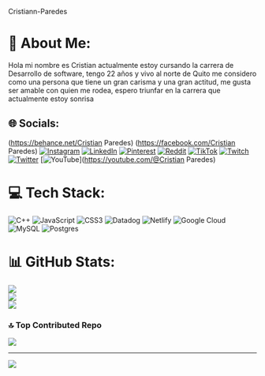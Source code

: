 Cristiann-Paredes
# 💫 About Me:
 Hola mi nombre es Cristian actualmente estoy cursando la carrera de Desarrollo de software, tengo 22 años y vivo al norte de  Quito me considero como una persona que tiene un gran carisma y una gran actitud, me gusta ser amable con quien me rodea,  espero triunfar en la carrera que actualmente estoy sonrisa


## 🌐 Socials:
(https://behance.net/Cristian Paredes) (https://facebook.com/Cristian Paredes) [![Instagram](https://img.shields.io/badge/Instagram-%23E4405F.svg?logo=Instagram&logoColor=white)](https://instagram.com/c.fer18) [![LinkedIn](https://img.shields.io/badge/LinkedIn-%230077B5.svg?logo=linkedin&logoColor=white)](https://linkedin.com/in/CristianParedes|LinkedIn) [![Pinterest](https://img.shields.io/badge/Pinterest-%23E60023.svg?logo=Pinterest&logoColor=white)](https://pinterest.com/Cristian_1806) [![Reddit](https://img.shields.io/badge/Reddit-%23FF4500.svg?logo=Reddit&logoColor=white)](https://reddit.com/user/Cristiann-Paredes) [![TikTok](https://img.shields.io/badge/TikTok-%23000000.svg?logo=TikTok&logoColor=white)](https://tiktok.com/@c.fer18) [![Twitch](https://img.shields.io/badge/Twitch-%239146FF.svg?logo=Twitch&logoColor=white)](https://twitch.tv/cristian180629) [![Twitter](https://img.shields.io/badge/Twitter-%231DA1F2.svg?logo=Twitter&logoColor=white)](https://twitter.com/cristiann) [![YouTube](https://img.shields.io/badge/YouTube-%23FF0000.svg?logo=YouTube&logoColor=white)](https://youtube.com/@Cristian Paredes) 

# 💻 Tech Stack:
![C++](https://img.shields.io/badge/c++-%2300599C.svg?style=for-the-badge&logo=c%2B%2B&logoColor=white) ![JavaScript](https://img.shields.io/badge/javascript-%23323330.svg?style=for-the-badge&logo=javascript&logoColor=%23F7DF1E) ![CSS3](https://img.shields.io/badge/css3-%231572B6.svg?style=for-the-badge&logo=css3&logoColor=white) ![Datadog](https://img.shields.io/badge/datadog-%23632CA6.svg?style=for-the-badge&logo=datadog&logoColor=white) ![Netlify](https://img.shields.io/badge/netlify-%23000000.svg?style=for-the-badge&logo=netlify&logoColor=#00C7B7) ![Google Cloud](https://img.shields.io/badge/GoogleCloud-%234285F4.svg?style=for-the-badge&logo=google-cloud&logoColor=white) ![MySQL](https://img.shields.io/badge/mysql-%2300000f.svg?style=for-the-badge&logo=mysql&logoColor=white) ![Postgres](https://img.shields.io/badge/postgres-%23316192.svg?style=for-the-badge&logo=postgresql&logoColor=white)
# 📊 GitHub Stats:
![](https://github-readme-stats.vercel.app/api?username=Cristiann-Paredes&theme=dark&hide_border=false&include_all_commits=false&count_private=false)<br/>
![](https://github-readme-streak-stats.herokuapp.com/?user=Cristiann-Paredes&theme=dark&hide_border=false)<br/>
![](https://github-readme-stats.vercel.app/api/top-langs/?username=Cristiann-Paredes&theme=dark&hide_border=false&include_all_commits=false&count_private=false&layout=compact)

### 🔝 Top Contributed Repo
![](https://github-contributor-stats.vercel.app/api?username=Cristiann-Paredes&limit=5&theme=dark&combine_all_yearly_contributions=true)

---
[![](https://visitcount.itsvg.in/api?id=Cristiann-Paredes&icon=0&color=0)](https://visitcount.itsvg.in)

<!-- Proudly created with GPRM ( https://gprm.itsvg.in ) -->
